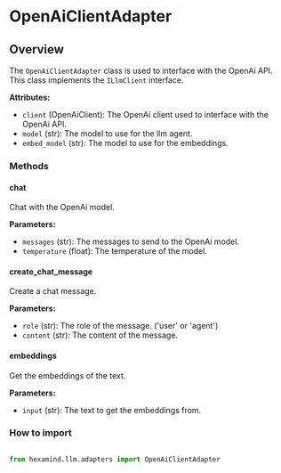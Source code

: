 # OpenAiClientAdapter

## Overview

The `OpenAiClientAdapter` class is used to interface with the OpenAi API. This class implements the `ILlmClient` interface.

**Attributes:**

- `client` (OpenAiClient): The OpenAi client used to interface with the OpenAi API.
- `model` (str): The model to use for the llm agent.
- `embed_model` (str): The model to use for the embeddings.

### Methods

#### chat

Chat with the OpenAi model.

**Parameters:**

- `messages` (str): The messages to send to the OpenAi model.
- `temperature` (float): The temperature of the model.

#### create_chat_message

Create a chat message.

**Parameters:**

- `role` (str): The role of the message. ('user' or 'agent')
- `content` (str): The content of the message.

#### embeddings

Get the embeddings of the text.

**Parameters:**

- `input` (str): The text to get the embeddings from.

### How to import 

```py

from hexamind.llm.adapters import OpenAiClientAdapter

```